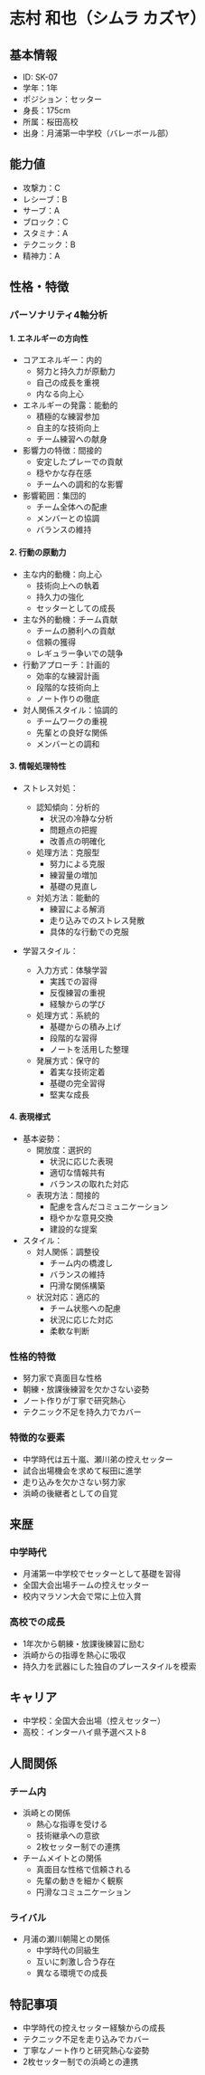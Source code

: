 # 志村 和也（シムラ カズヤ）

## 基本情報

- ID: SK-07
- 学年：1年
- ポジション：セッター
- 身長：175cm
- 所属：桜田高校
- 出身：月浦第一中学校（バレーボール部）

## 能力値

- 攻撃力：C
- レシーブ：B
- サーブ：A
- ブロック：C
- スタミナ：A
- テクニック：B
- 精神力：A

## 性格・特徴

### パーソナリティ4軸分析

#### 1. エネルギーの方向性

- コアエネルギー：内的
  - 努力と持久力が原動力
  - 自己の成長を重視
  - 内なる向上心
- エネルギーの発露：能動的
  - 積極的な練習参加
  - 自主的な技術向上
  - チーム練習への献身
- 影響力の特徴：間接的
  - 安定したプレーでの貢献
  - 穏やかな存在感
  - チームへの調和的な影響
- 影響範囲：集団的
  - チーム全体への配慮
  - メンバーとの協調
  - バランスの維持

#### 2. 行動の原動力

- 主な内的動機：向上心
  - 技術向上への執着
  - 持久力の強化
  - セッターとしての成長
- 主な外的動機：チーム貢献
  - チームの勝利への貢献
  - 信頼の獲得
  - レギュラー争いでの競争
- 行動アプローチ：計画的
  - 効率的な練習計画
  - 段階的な技術向上
  - ノート作りの徹底
- 対人関係スタイル：協調的
  - チームワークの重視
  - 先輩との良好な関係
  - メンバーとの調和

#### 3. 情報処理特性

- ストレス対処：
  - 認知傾向：分析的
    - 状況の冷静な分析
    - 問題点の把握
    - 改善点の明確化
  - 処理方法：克服型
    - 努力による克服
    - 練習量の増加
    - 基礎の見直し
  - 対処方法：能動的
    - 練習による解消
    - 走り込みでのストレス発散
    - 具体的な行動での克服

- 学習スタイル：
  - 入力方式：体験学習
    - 実践での習得
    - 反復練習の重視
    - 経験からの学び
  - 処理方式：系統的
    - 基礎からの積み上げ
    - 段階的な習得
    - ノートを活用した整理
  - 発展方式：保守的
    - 着実な技術定着
    - 基礎の完全習得
    - 堅実な成長

#### 4. 表現様式

- 基本姿勢：
  - 開放度：選択的
    - 状況に応じた表現
    - 適切な情報共有
    - バランスの取れた対応
  - 表現方法：間接的
    - 配慮を含んだコミュニケーション
    - 穏やかな意見交換
    - 建設的な提案
- スタイル：
  - 対人関係：調整役
    - チーム内の橋渡し
    - バランスの維持
    - 円滑な関係構築
  - 状況対応：適応的
    - チーム状態への配慮
    - 状況に応じた対応
    - 柔軟な判断

### 性格的特徴

- 努力家で真面目な性格
- 朝練・放課後練習を欠かさない姿勢
- ノート作りが丁寧で研究熱心
- テクニック不足を持久力でカバー

### 特徴的な要素

- 中学時代は五十嵐、瀬川弟の控えセッター
- 試合出場機会を求めて桜田に進学
- 走り込みを欠かさない努力家
- 浜崎の後継者としての自覚

## 来歴

### 中学時代

- 月浦第一中学校でセッターとして基礎を習得
- 全国大会出場チームの控えセッター
- 校内マラソン大会で常に上位入賞

### 高校での成長

- 1年次から朝練・放課後練習に励む
- 浜崎からの指導を熱心に吸収
- 持久力を武器にした独自のプレースタイルを模索

## キャリア

- 中学校：全国大会出場（控えセッター）
- 高校：インターハイ県予選ベスト8

## 人間関係

### チーム内

- 浜崎との関係
  - 熱心な指導を受ける
  - 技術継承への意欲
  - 2枚セッター制での連携
- チームメイトとの関係
  - 真面目な性格で信頼される
  - 先輩の動きを細かく観察
  - 円滑なコミュニケーション

### ライバル

- 月浦の瀬川朝陽との関係
  - 中学時代の同級生
  - 互いに刺激し合う存在
  - 異なる環境での成長

## 特記事項

- 中学時代の控えセッター経験からの成長
- テクニック不足を走り込みでカバー
- 丁寧なノート作りと研究熱心な姿勢
- 2枚セッター制での浜崎との連携
